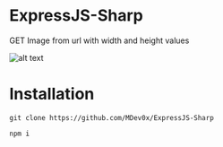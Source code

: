 # ExpressJS-Sharp
GET Image from url with width and height values

![alt text](https://s.put.re/T8QdHDbf.png)

# Installation

```
git clone https://github.com/MDev0x/ExpressJS-Sharp
```

```
npm i
```
